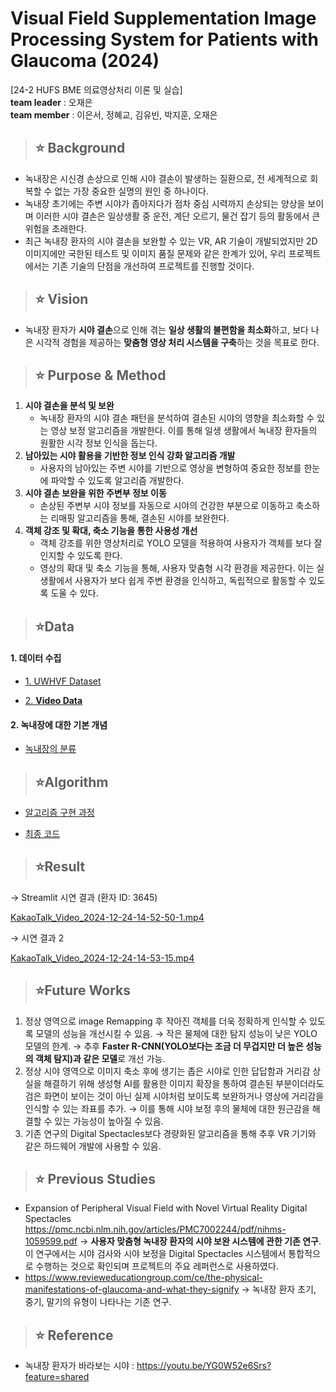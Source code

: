 # Visual Field Supplementation Image Processing System for Patients with Glaucoma (2024)
[24-2 HUFS BME 의료영상처리 이론 및 실습] \
**team leader** : 오재은 \
**team member** : 이은서, 정혜교, 김유빈, 박지훈, 오재은

> ## ⭐ Background
- 녹내장은 시신경 손상으로 인해 시야 결손이 발생하는 질환으로, 전 세계적으로 회복할 수 없는 가장 중요한 실명의 원인 중 하나이다.
- 녹내장 초기에는 주변 시야가 좁아지다가 점차 중심 시력까지 손상되는 양상을 보이며 이러한 시야 결손은 일상생활 중 운전, 계단 오르기, 물건 잡기 등의 활동에서 큰 위험을 초래한다.
- 최근 녹내장 환자의 시야 결손을 보완할 수 있는 VR, AR 기술이 개발되었지만  2D 이미지에만 국한된 테스트 및 이미지 품질 문제와 같은 한계가 있어, 우리 프로젝트에서는 기존 기술의 단점을 개선하여 프로젝트를 진행할 것이다. 

> ## ⭐ Vision
- 녹내장 환자가 **시야 결손**으로 인해 겪는 **일상 생활의 불편함을 최소화**하고, 보다 나은 시각적 경험을 제공하는 **맞춤형 영상 처리 시스템을 구축**하는 것을 목표로 한다.

> ## ⭐ Purpose & Method

1. **시야 결손을 분석 및 보완**
    - 녹내장 환자의 시야 결손 패턴을 분석하여 결손된 시야의 영향을 최소화할 수 있는 영상 보정 알고리즘을 개발한다. 이를 통해 일생 생활에서 녹내장 환자들의 원활한 시각 정보 인식을 돕는다.
2. **남아있는 시야 활용을 기반한 정보 인식 강화 알고리즘 개발**
    - 사용자의 남아있는 주변 시야를 기반으로 영상을 변형하여 중요한 정보를 한눈에 파악할 수 있도록 알고리즘 개발한다.
3. **시야 결손 보완을 위한 주변부 정보 이동**
    - 손상된 주변부 시야 정보를 자동으로 시야의 건강한 부분으로 이동하고 축소하는 리매핑 알고리즘을 통해, 결손된 시야를 보완한다.
4. **객체 강조 및 확대, 축소 기능을 통한 사용성 개선**
    - 객체 강조를 위한 영상처리로 YOLO 모델을 적용하여 사용자가 객체를 보다 잘 인지할 수 있도록 한다.
    - 영상의 확대 및 축소 기능을 통해, 사용자 맞춤형 시각 환경을 제공한다. 이는 실생활에서 사용자가 보다 쉽게 주변 환경을 인식하고, 독립적으로 활동할 수 있도록 도울 수 있다.
  
> ## ⭐Data

#### 1. 데이터 수집

- [1. UWHVF Dataset](https://www.notion.so/1-UWHVF-Dataset-1650013f595180eea546cfb7a43d2f22?pvs=21)

- [2. **Video Data**](https://www.notion.so/2-Video-Data-1650013f5951808291cfe388bdbdcdf7?pvs=21)

#### **2. 녹내장에 대한 기본 개념**

- [녹내장의 분류](https://www.notion.so/1650013f595180dd8566e60f1b4f9641?pvs=21)

> ## ⭐Algorithm

- [알고리즘 구현 과정](https://www.notion.so/5fd461c2d34e4aeea263aa1165ce35c1?pvs=21)

- [최종 코드](https://www.notion.so/4d2e9784855348a49643e9c5105948be?pvs=21)

> ## ⭐Result

→ Streamlit 시연 결과 (환자 ID: 3645)

[KakaoTalk_Video_2024-12-24-14-52-50-1.mp4](https://prod-files-secure.s3.us-west-2.amazonaws.com/d7c653f1-5e48-4e3b-9fb5-53ecd02f00a0/4edb69f7-abe8-47f8-a420-ce7f1641c7f0/KakaoTalk_Video_2024-12-24-14-52-50-1.mp4)

→ 시연 결과 2

[KakaoTalk_Video_2024-12-24-14-53-15.mp4](https://prod-files-secure.s3.us-west-2.amazonaws.com/d7c653f1-5e48-4e3b-9fb5-53ecd02f00a0/5137cf48-5b88-4792-a6cf-7de140ddc480/KakaoTalk_Video_2024-12-24-14-53-15.mp4)

> ## ⭐Future Works

1. 정상 영역으로 image Remapping 후 작아진 객체를 더욱 정확하게 인식할 수 있도록 모델의 성능을 개선시킬 수 있음.
→ 작은 물체에 대한 탐지 성능이 낮은 YOLO 모델의 한계.
→ 추후 **Faster R-CNN(YOLO보다는 조금 더 무겁지만 더 높은 성능의 객체 탐지)과 같은 모델**로 개선 가능.
2. 정상 시야 영역으로 이미지 축소 후에 생기는 좁은 시야로 인한 답답함과 거리감 상실을 해결하기 위해 생성형 AI를 활용한 이미지 확장을 통하여 결손된 부분이더라도 검은 화면이 보이는 것이 아닌 실제 시야처럼 보이도록 보완하거나 영상에 거리감을 인식할 수 있는 좌표를 추가.
→ 이를 통해 시야 보정 후의 물체에 대한 원근감을 해결할 수 있는 가능성이 높아질 수 있음.
3. 기존 연구의  Digital Spectacles보다 경량화된 알고리즘을 통해 추후 VR 기기와 같은 하드웨어 개발에 사용할 수 있음. 

> ## ⭐ Previous Studies

- Expansion of Peripheral Visual Field with Novel Virtual Reality Digital Spectacles
https://pmc.ncbi.nlm.nih.gov/articles/PMC7002244/pdf/nihms-1059599.pdf
→ **사용자 맞춤형 녹내장 환자의 시야 보완 시스템에 관한 기존 연구**. 이 연구에서는 시야 검사와 시야 보정을 Digital Spectacles 시스템에서 통합적으로 수행하는 것으로 확인되며 프로젝트의 주요 레퍼런스로 사용하였다.
- https://www.revieweducationgroup.com/ce/the-physical-manifestations-of-glaucoma-and-what-they-signify 
→ 녹내장 환자 초기, 중기, 말기의 유형이 나타나는 기존 연구.

> ## ⭐ Reference

- 녹내장 환자가 바라보는 시야 :
https://youtu.be/YG0W52e6Srs?feature=shared
